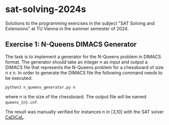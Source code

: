 # sat-solving-2024s
Solutions to the programming exercises in the subject "SAT Solving and Extensions" at TU Vienna in the summer semester of 2024.

## Exercise 1: N-Queens DIMACS Generator
The task is to implement a generator for the N-Queens problem in DIMACS format. The generator should take an integer n as input and output a DIMACS file that represents the N-Queens problem for a chessboard of size n x n.
In order to generate the DIMACS file the following command needs to be executed:
```
python3 n_queens_generator.py n
```
where n is the size of the chessboard. The output file will be named `queens_{n}.cnf`.

The result was manually verified for instances n in [3,10] with the SAT solver [CaDiCaL](https://github.com/arminbiere/cadical).
